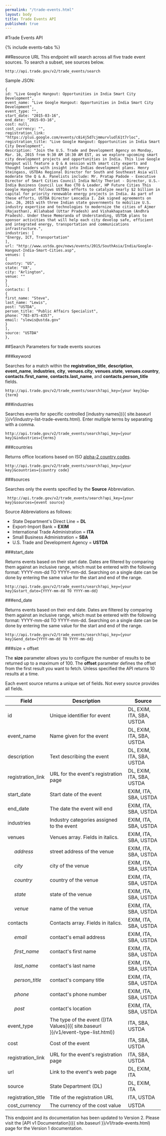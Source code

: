 ```yaml
---
permalink: "/trade-events.html"
layout: body
title: Trade Events API
published: true
---
```


#Trade Events API


{% include events-tabs %}

##Resource URL
This endpoint will search across all five trade event sources.  To search a subset, see sources below.

    http://api.trade.gov/v2/trade_events/search

Sample JSON:

	{
	id: "Live Google Hangout: Opportunities in India Smart City Development",
	event_name: "Live Google Hangout: Opportunities in India Smart City Development",
	event_type: "",
	start_date: "2015-03-16",
	end_date: "2015-03-16",
	cost: null,
	cost_currency: "",
	registration_link: "https://plus.google.com/events/c8i4j5d7cjmmurvludl61t7rloc",
	registration_title: "Live Google Hangout: Opportunities in India Smart City Development",
	description: "Join the U.S. Trade and Development Agency on Monday, Mar. 16, 2015 from 9:30 AM 10:30 AM EST, as we explore upcoming smart city development projects and opportunities in India. This live Google Hangout will feature a Q & A session with smart city experts and thought leaders with insight into Indias development plans. Henry Steingass, USTDAs Regional Director for South and Southeast Asia will moderate the Q & A. Panelists include: Mr. Pratap Padode - Executive Director of Smart Cities Council India Nolty Theriot - Director, U.S.-India Business Council Lux Rao CTO & Leader, HP Future Cities This Google Hangout follows USTDAs efforts to catalyze nearly $2 billion in capital for priority renewable energy projects in India. As part of these efforts, USTDA Director Leocadia I. Zak signed agreements on Jan. 26, 2015 with three Indian state governments to mobilize U.S. industry expertise and technologies to modernize the cities of Ajmer (Rajasthan), Allahabad (Uttar Pradesh) and Vishakhapatnam (Andhra Pradesh). Under these Memoranda of Understanding, USTDA plans to sponsor activities that will help each city develop safe, efficient and integrated energy, transportation and communications infrastructure.",
	industries: [
	"Energy, ICT, Transportation"
	],
	url: "http://www.ustda.gov/news/events/2015/SouthAsia/India/Google-Hangout-India-Smart-Cities.asp",
	venues: [
	{
	country: "US",
	state: "VA",
	city: "Arlington",
	venue: ""
	}
	],
	contacts: [
	{
	first_name: "Steve",
	last_name: "Lewis",
	post: "USTDA",
	person_title: "Public Affairs Specialist",
	phone: "703-875-4357",
	email: "slewis@ustda.gov"
	}
	],
	source: "USTDA"
	},

##Search Parameters for trade events sources

###keyword

Searches for a match within the **registration_title**, **description**, **event_name**, **industries**, **city**, **venues.city**, **venues.state**, **venues.country**, **contacts.first_name**, **contacts.last_name**, and **contacts.person_title** fields.

    http://api.trade.gov/v2/trade_events/search?api_key={your key}&q={term}

<!---    
**_Example_**

[http://api.trade.gov/v2/trade_events/search?q=computer](http://api.trade.gov/v2/trade_events/search?q=computer)
-->

###industries

Searches events for specific controlled [industry names]({{ site.baseurl }}/v1/industry-list-trade-events.html).  Enter multiple terms by separating with a comma.

    http://api.trade.gov/v2/trade_events/search?api_key={your key}&industries={terms}
<!---    
**_Example_**

[http://api.trade.gov/v2/trade_events/search?industries=Chemical,Coal](http://api.trade.gov/v2/trade_events/search?industries=Chemical,Coal)
-->

###countries

Returns office locations based on ISO [alpha-2 country codes](http://www.iso.org/iso/home/standards/country_codes/country_names_and_code_elements.htm).

    http://api.trade.gov/v2/trade_events/search?api_key={your key}&countries={country code}
<!---    
**_Example_**

[http://api.trade.gov/v2/trade_events/search?countries=MX](http://api.trade.gov/v2/trade_events/search?countries=MX)
-->

###sources

Searches only the events specified by the **Source** Abbreviation.

	 http://api.trade.gov/v2/trade_events/search?api_key={your key}&sources={event source}

<!---
**_Example_**

[http://api.trade.gov/v2/trade_events/search?sources=DL,EXIM](http://api.trade.gov/v2/trade_events/search?sources=DL,EXIM)
-->

Source Abbreviations as follows:

* State Department's Direct Line = **DL**
* Export-Import Bank = **EXIM**
* International Trade Administration = **ITA**
* Small Business Administration = **SBA**
* U.S. Trade and Development Agency = **USTDA**


###start_date

Returns events based on their start date.  Dates are filtered by comparing them against an inclusive range, which must be entered with the following format:  YYYY-mm-dd TO YYYY-mm-dd.  Searching on a single date can be done by entering the same value for the start and end of the range.


    http://api.trade.gov/v2/trade_events/search?api_key={your key}&start_date={YYYY-mm-dd TO YYYY-mm-dd}

<!---
**_Example_**

[http://api.trade.gov/v2/trade_events/search?start_date=2015-03-25 TO 2015-12-31](http://api.trade.gov/v2/trade_events/search?start_date=2015-03-25 TO 2015-12-31)
-->

###end_date

Returns events based on their end date.  Dates are filtered by comparing them against an inclusive range, which must be entered with the following format:  YYYY-mm-dd TO YYYY-mm-dd.  Searching on a single date can be done by entering the same value for the start and end of the range.


    http://api.trade.gov/v2/trade_events/search?api_key={your key}&end_date={YYYY-mm-dd TO YYYY-mm-dd}

<!---
**_Example_**

[http://api.trade.gov/v2/trade_events/search?end_date=2015-03-25 TO 2015-12-31](http://api.trade.gov/v2/trade_events/search?end_date=2015-03-25 TO 2015-12-31)
-->

###size + offset

The **size** parameter allows you to configure the number of results to be returned up to a maximum of 100. The **offset** parameter defines the offset from the first result you want to fetch. Unless specified the API returns 10 results at a time.

<!---
**_Example_**

[http://api.trade.gov/v2/trade_events/search?country=BR&size=1&offset=1](http://api.trade.gov/v2/trade_events/search?country=BR&size=1&offset=1)


### Examples of the Five Event Sources: 

State Department (DL) [http://api.trade.gov/v2/trade_events/search?sources=DL](http://api.trade.gov/v2/trade_events/search?sources=DL)


Export-Import Bank (EXIM) [http://api.trade.gov/v2/trade_events/search?sources=EXIM](http://api.trade.gov/v2/trade_events/search?sources=EXIM)    


International Trade Administration (ITA) [http://api.trade.gov/v2/trade_events/search?sources=ITA](http://api.trade.gov/v2/trade_events/search?sources=ITA)


Small Business Administration (SBA) [http://api.trade.gov/v2/trade_events/search?sources=SBA](http://api.trade.gov/v2/trade_events/search?sources=SBA)


U.S. Trade and Development Agency (USTDA)  [http://api.trade.gov/v2/trade_events/search?sources=SBA](http://api.trade.gov/v2/trade_events/search?sources=SBA)
-->

Each event source returns a unique set of fields.  Not every source provides all fields.

| Field              | Description                             | Source             |
| ------------------ | --------------------------------------- | ------------------ |
| id                 | Unique identifier for event             | DL, EXIM, ITA, SBA, USTDA					|
| event_name         | Name given for the event                | DL, EXIM, ITA, SBA, USTDA 					|
| description        | Text describing the event 			   | DL, EXIM, ITA, SBA, USTDA 					|
| registration_link  | URL for the event's registration page   | DL, EXIM, ITA, SBA, USTDA 					|
| start_date         | Start date of the event 			       | EXIM, ITA, SBA, USTDA 					    |
| end_date           | The date the event will end  		   | EXIM, ITA, SBA, USTDA 					    |
| industries         | Industry categories assigned to the event    | EXIM, ITA, SBA, USTDA						|
| venues             | Venues array. Fields in italics.    | EXIM, ITA, SBA, USTDA						|
| &nbsp;&nbsp;&nbsp;&nbsp; _address_            | street address of the venue     		   | EXIM, ITA, SBA, USTDA 						|
| &nbsp;&nbsp;&nbsp;&nbsp; _city_               | city of the venue                       | EXIM, ITA, SBA, USTDA 						|
| &nbsp;&nbsp;&nbsp;&nbsp; _country_            | country of the venue                    | EXIM, ITA, SBA, USTDA 						|
| &nbsp;&nbsp;&nbsp;&nbsp; _state_              | state of the venue                      | EXIM, ITA, SBA, USTDA 						|
| &nbsp;&nbsp;&nbsp;&nbsp; _venue_              | name of the venue                       | EXIM, ITA, SBA, USTDA 						| 
| contacts           | Contacts array. Fields in italics.              | EXIM, ITA, SBA, USTDA 							|
| &nbsp;&nbsp;&nbsp;&nbsp; _email_              | contact's email address                 | EXIM, ITA, SBA, USTDA 						| 
| &nbsp;&nbsp;&nbsp;&nbsp; _first_name_         | contact's first name                    | EXIM, ITA, SBA, USTDA 						|
| &nbsp;&nbsp;&nbsp;&nbsp; _last_name_          | contact's last name                     | EXIM, ITA, SBA, USTDA 						|
| &nbsp;&nbsp;&nbsp;&nbsp; _person_title_       | contact's company title                 | EXIM, ITA, SBA, USTDA 						|
| &nbsp;&nbsp;&nbsp;&nbsp; _phone_              | contact's phone number                  | EXIM, ITA, SBA, USTDA 						|
| &nbsp;&nbsp;&nbsp;&nbsp; _post_               | contact's location                      | EXIM, ITA, SBA, USTDA 						|
| event_type         | The type of the event ([ITA Values]({{ site.baseurl }}/v1/event-type-list.html)) | ITA, SBA, USTDA 					    |
| cost               | Cost of the event                       | ITA, SBA, USTDA							|
| registration_link  | URL for the event's registration page   | ITA, SBA, USTDA							|
| url        		 | Link to the event's web page 		   | DL, EXIM, ITA 								|
| source        	 | State Department (DL) 			   	   | DL, EXIM, ITA								|
| registration_title | Title of the registration URL           | ITA, USTDA									|
| cost_currency      | The currency of the cost value          | USTDA										|


This endpoint and its documentation has been updated to Version 2. Please visit the [API v1 Documentation]({{ site.baseurl }}/v1/trade-events.html) page for the Version 1 documentation.


